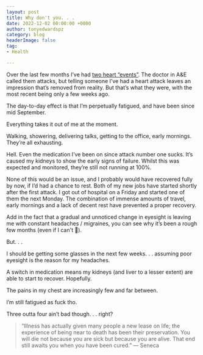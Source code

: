```yaml
---
layout: post
title: Why don't you. . . 
date: 2022-12-02 00:00:00 +0000
author: tonyedwardspz
category: blog
headerImage: false
tag:
- Health

---
```


Over the last few months I’ve had [two heart “events”](https://tonyedwardspz.co.uk/blog/i-beat-the-sun-up/). The doctor in A&E called them attacks, but telling someone I’ve had a heart attack leaves an impression that’s removed from reality. But that’s what they were, with the most recent being only a few weeks ago.

The day-to-day effect is that I’m perpetually fatigued, and have been since mid September.

Everything takes it out of me at the moment.

Walking, showering, delivering talks, getting to the office, early mornings. They’re all exhausting.

Hell. Even the medication I’ve been on since attack number one sucks. It’s caused my kidneys to show the early signs of failure. Whilst this was expected and monitored, they’re still not running at 100%.

None of this would be an issue, and I probably would have recovered fully by now, if I’d had a chance to rest. Both of my new jobs have started shortly after the first attack. I got out of hospital on a Friday and started one of them the next Monday. The combination of immense amounts of travel, early mornings and a lack of decent rest have prevented a proper recovery.

Add in the fact that a gradual and unnoticed change in eyesight is leaving me with constant headaches / migraines, you can see why it’s been a rough few months (even if I can't 🧐).

But. . . 

I should be getting some glasses in the next few weeks. .  . assuming poor eyesight is the reason for my headaches.

A switch in medication means my kidneys (and liver to a lesser extent) are able to start to recover. Hopefully.

The pains in my chest are increasingly few and far between.

I’m still fatigued as fuck tho.

Three outta four ain’t bad though. . . right?

> “Illness has actually given many people a new lease on life; the experience of being near to death has been their preservation. You will die not because you are sick but because you are alive. That end still awaits you when you have been cured.” — Seneca
